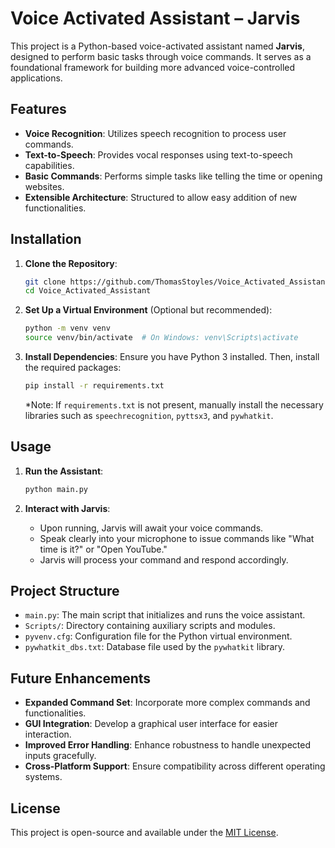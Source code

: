 # Voice Activated Assistant – Jarvis

This project is a Python-based voice-activated assistant named **Jarvis**, designed to perform basic tasks through voice commands.
It serves as a foundational framework for building more advanced voice-controlled applications.

## Features

- **Voice Recognition**: Utilizes speech recognition to process user commands.
- **Text-to-Speech**: Provides vocal responses using text-to-speech capabilities.
- **Basic Commands**: Performs simple tasks like telling the time or opening websites.
- **Extensible Architecture**: Structured to allow easy addition of new functionalities.

## Installation

1. **Clone the Repository**:
   ```bash
   git clone https://github.com/ThomasStoyles/Voice_Activated_Assistant.git
   cd Voice_Activated_Assistant
   ```

2. **Set Up a Virtual Environment** (Optional but recommended):
   ```bash
   python -m venv venv
   source venv/bin/activate  # On Windows: venv\Scripts\activate
   ```

3. **Install Dependencies**:
   Ensure you have Python 3 installed. Then, install the required packages:
   ```bash
   pip install -r requirements.txt
   ```
   *Note: If `requirements.txt` is not present, manually install the necessary libraries such as `speechrecognition`, `pyttsx3`, and `pywhatkit`.

## Usage

1. **Run the Assistant**:
   ```bash
   python main.py
   ```

2. **Interact with Jarvis**:
   - Upon running, Jarvis will await your voice commands.
   - Speak clearly into your microphone to issue commands like "What time is it?" or "Open YouTube."
   - Jarvis will process your command and respond accordingly.

## Project Structure

- `main.py`: The main script that initializes and runs the voice assistant.
- `Scripts/`: Directory containing auxiliary scripts and modules.
- `pyvenv.cfg`: Configuration file for the Python virtual environment.
- `pywhatkit_dbs.txt`: Database file used by the `pywhatkit` library.

## Future Enhancements

- **Expanded Command Set**: Incorporate more complex commands and functionalities.
- **GUI Integration**: Develop a graphical user interface for easier interaction.
- **Improved Error Handling**: Enhance robustness to handle unexpected inputs gracefully.
- **Cross-Platform Support**: Ensure compatibility across different operating systems.

## License

This project is open-source and available under the [MIT License](LICENSE).
